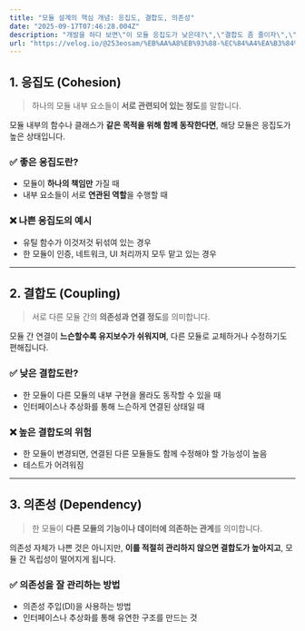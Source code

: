 ```yaml
---
title: "모듈 설계의 핵심 개념: 응집도, 결합도, 의존성"
date: "2025-09-17T07:46:28.004Z"
description: "개발을 하다 보면\"이 모듈 응집도가 낮은데?\",\"결합도 좀 줄이자\",\"이건 의존성이 너무 강한데?\"와 같은 말을 자주 듣게 됩니다.  이번 글에서는 이러한 개념들을 정리해보는 시간을 가져보려 합니다.이 세 가지 개념을 제대로 이해하면, 더 좋은 구조의 코드를 설계할 수"
url: "https://velog.io/@253eosam/%EB%AA%A8%EB%93%88-%EC%84%A4%EA%B3%84%EC%9D%98-%ED%95%B5%EC%8B%AC-%EA%B0%9C%EB%85%90-%EC%9D%91%EC%A7%91%EB%8F%84-%EA%B2%B0%ED%95%A9%EB%8F%84-%EC%9D%98%EC%A1%B4%EC%84%B1"
---
```


## 1\. 응집도 (Cohesion)

> 하나의 모듈 내부 요소들이 **서로 관련되어 있는 정도**를 말합니다.

모듈 내부의 함수나 클래스가 **같은 목적을 위해 함께 동작한다면**, 해당 모듈은 응집도가 높은 상태입니다.

### ✅ 좋은 응집도란?

*   모듈이 **하나의 책임만** 가질 때
*   내부 요소들이 서로 **연관된 역할**을 수행할 때

### ❌ 나쁜 응집도의 예시

*   유틸 함수가 이것저것 뒤섞여 있는 경우
*   한 모듈이 인증, 네트워크, UI 처리까지 모두 맡고 있는 경우

* * *

## 2\. 결합도 (Coupling)

> 서로 다른 모듈 간의 **의존성과 연결 정도**를 의미합니다.

모듈 간 연결이 **느슨할수록 유지보수가 쉬워지며**, 다른 모듈로 교체하거나 수정하기도 편해집니다.

### ✅ 낮은 결합도란?

*   한 모듈이 다른 모듈의 내부 구현을 몰라도 동작할 수 있을 때
*   인터페이스나 추상화를 통해 느슨하게 연결된 상태일 때

### ❌ 높은 결합도의 위험

*   한 모듈이 변경되면, 연결된 다른 모듈들도 함께 수정해야 할 가능성이 높음
*   테스트가 어려워짐

* * *

## 3\. 의존성 (Dependency)

> 한 모듈이 **다른 모듈의 기능이나 데이터에 의존하는 관계**를 의미합니다.

의존성 자체가 나쁜 것은 아니지만, **이를 적절히 관리하지 않으면 결합도가 높아지고**, 모듈 간 독립성이 떨어지게 됩니다.

### ✅ 의존성을 잘 관리하는 방법

*   의존성 주입(DI)을 사용하는 방법
*   인터페이스나 추상화를 통해 유연한 구조를 만드는 것